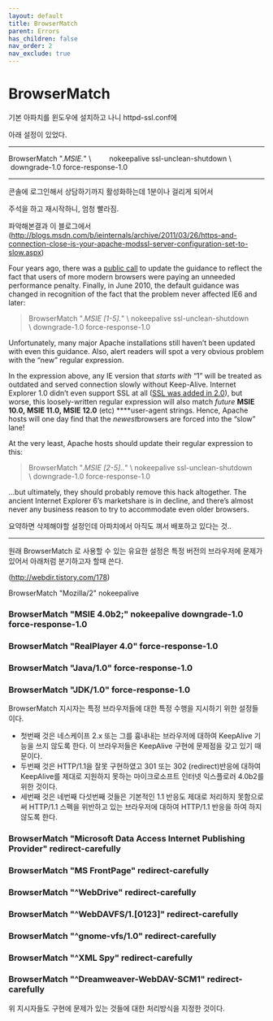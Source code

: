 ```yaml
---
layout: default
title: BrowserMatch
parent: Errors
has_children: false
nav_order: 2
nav_exclude: true
---
```


# BrowserMatch

기본 아파치를 윈도우에 설치하고 나니 httpd-ssl.conf에

아래 설정이 있었다.

- --------------------

BrowserMatch ".*MSIE.*" \         nokeepalive ssl-unclean-shutdown \         downgrade-1.0 force-response-1.0

- --------------------

콘솔에 로그인해서 상담하기까지 활성화하는데 1분이나 걸리게 되어서

주석을 하고 재시작하니, 엄청 빨라짐.

파악해본결과 이 블로그에서 (http://blogs.msdn.com/b/ieinternals/archive/2011/03/26/https-and-connection-close-is-your-apache-modssl-server-configuration-set-to-slow.aspx)

Four years ago, there was a [public call](https://www.blogger.com/blog/post/edit/2689228726924373128/658335713030481387#) to update the guidance to reflect the fact that users of more modern browsers were paying an unneeded performance penalty. Finally, in June 2010, the default guidance was changed in recognition of the fact that the problem never affected IE6 and later:

> BrowserMatch ".*MSIE [1-5].*" \ nokeepalive ssl-unclean-shutdown \ downgrade-1.0 force-response-1.0
> 

Unfortunately, many major Apache installations still haven’t been updated with even this guidance. Also, alert readers will spot a very obvious problem with the “new” regular expression.

In the expression above, any IE version that *starts with* “1” will be treated as outdated and served connection slowly without Keep-Alive. Internet Explorer 1.0 didn’t even support SSL at all ([SSL was added in 2.0](https://www.blogger.com/blog/post/edit/2689228726924373128/658335713030481387#)), but worse, this loosely-written regular expression will also match *future* **MSIE 10.0, MSIE 11.0, MSIE 12.0** (etc) ****user-agent strings. Hence, Apache hosts will one day find that the *newest*browsers are forced into the “slow” lane!

At the very least, Apache hosts should update their regular expression to this:

> BrowserMatch ".*MSIE [2-5]\..*" \ nokeepalive ssl-unclean-shutdown \ downgrade-1.0 force-response-1.0
> 

…but ultimately, they should probably remove this hack altogether. The ancient Internet Explorer 6’s marketshare is in decline, and there’s almost never any business reason to try to accommodate even older browsers.

요약하면 삭제해야할 설정인데 아파치에서 아직도 껴서 배포하고 있다는 것..

- --------------

원래 BrowserMatch 로 사용할 수 있는 유요한 설정은 특정 버전의 브라우저에 문제가 있어서 아래처럼 분기하고자 할때 쓴다.

(http://webdir.tistory.com/178)

BrowserMatch "Mozilla/2" nokeepalive

### BrowserMatch "MSIE 4\.0b2;" nokeepalive downgrade-1.0 force-response-1.0

### BrowserMatch "RealPlayer 4\.0" force-response-1.0

### BrowserMatch "Java/1\.0" force-response-1.0

### BrowserMatch "JDK/1\.0" force-response-1.0

BrowserMatch 지시자는 특정 브라우저들에 대한 특정 수행을 지시하기 위한 설정들이다.

- 첫번째 것은 네스케이프 2.x 또는 그를 흉내내는 브라우저에 대하여 KeepAlive 기능을 쓰지 않도록 한다. 이 브라우저들은 KeepAlive 구현에 문제점을 갖고 있기 때문이다.
- 두번째 것은 HTTP/1.1을 잘못 구현하였고 301 또는 302 (redirect)반응에 대하여 KeepAlive를 제대로 지원하지 못하는 마이크로소프트 인터넷 익스플로러 4.0b2를 위한 것이다.
- 세번째 것은 네번째 다섯번째 것들은 기본적인 1.1 반응도 제대로 처리하지 못함으로써 HTTP/1.1 스펙을 위반하고 있는 브라우저에 대하여 HTTP/1.1 반응을 하여 하지 않도록 한다.

### BrowserMatch "Microsoft Data Access Internet Publishing Provider" redirect-carefully

### BrowserMatch "MS FrontPage" redirect-carefully

### BrowserMatch "^WebDrive" redirect-carefully

### BrowserMatch "^WebDAVFS/1.[0123]" redirect-carefully

### BrowserMatch "^gnome-vfs/1.0" redirect-carefully

### BrowserMatch "^XML Spy" redirect-carefully

### BrowserMatch "^Dreamweaver-WebDAV-SCM1" redirect-carefully

위 지시자들도 구현에 문제가 있는 것들에 대한 처리방식을 지정한 것이다.